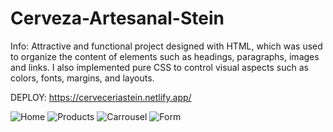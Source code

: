 # Cerveza-Artesanal-Stein

Info: Attractive and functional project designed with HTML, which was used to organize the content of elements such as headings, paragraphs, images and links. I also implemented pure CSS to control visual aspects such as colors, fonts, margins, and layouts.

DEPLOY: https://cerveceriastein.netlify.app/

![Home](https://github.com/JornabeDV/Cerveza-Artesanal-Stein/assets/103864663/fc5b3a11-b6dd-4371-bb9c-c649749adf55)
![Products](https://github.com/JornabeDV/Cerveza-Artesanal-Stein/assets/103864663/d611e66b-b687-4296-9abf-fff0f96a6313)
![Carrousel](https://github.com/JornabeDV/Cerveza-Artesanal-Stein/assets/103864663/b11080d7-659b-46cf-b952-f1b4fd8faa6e)
![Form](https://github.com/JornabeDV/Cerveza-Artesanal-Stein/assets/103864663/f6875724-3d7a-4a9b-a85b-304f822ec1c1)
